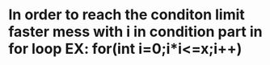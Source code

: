 # In order to reach the conditon limit faster mess with i in condition part in for loop EX: for(int i=0;i*i<=x;i++)
